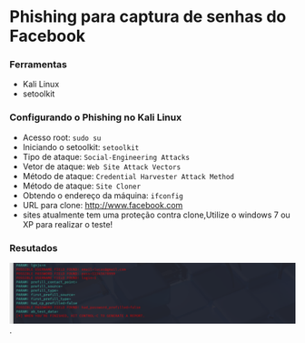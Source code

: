 # Phishing para captura de senhas do Facebook

### Ferramentas

- Kali Linux
- setoolkit

### Configurando o Phishing no Kali Linux

- Acesso root: ``` sudo su ```
- Iniciando o setoolkit: ``` setoolkit ```
- Tipo de ataque: ``` Social-Engineering Attacks ```
- Vetor de ataque: ``` Web Site Attack Vectors ```
- Método de ataque: ```Credential Harvester Attack Method ```
- Método de ataque: ``` Site Cloner ```
- Obtendo o endereço da máquina: ``` ifconfig ```
- URL para clone: http://www.facebook.com
-  sites atualmente tem uma proteção contra clone,Utilize o windows 7 ou XP para realizar o teste!

### Resutados

![image alt](https://github.com/Willian-Oliveir4/cibersecurity-desafio-phishing/blob/577fece5705dee55ba061b96c69bd7890a94c59d/Captura%20de%20Tela%20(2).PNG).
